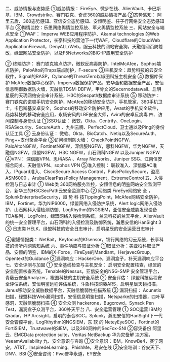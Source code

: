 二、威胁情报与态势感
①威胁情报：
FireEye、微步在线、AlienVault、卡巴斯基、IBM、Crowdstrike、赛门铁克、奇虎360的威胁情报产品
②态势感知：
阿里云盾、360态势感知、亚信安全态势感知、安恒明鉴、任子行网络安全态势感知平台
③舆情监控：乐思网络舆情监控系统、军犬舆情监控系统
三、网站安全与端点安全
①WAF：
Imperva WEB应用程序防护、Akamai technologies 的Web Application Protector，长亭科技的雷池下一代WAF，Cloudflare的CloudWeb ApplicationFirewall，DenyALLrWeb，服云科技的网站安全狗，天融信网页防篡改，绿盟网站安全防护，以及F5Networks的BIG-IP应用安全防护

② 终端防护：
赛门铁克端点防护，微软反病毒防护，IntelMcAfee，Sophos端点防护，PaloAlto的Traps端点防护，F-secure
③主机安全：趋势科技的云安全软件，Signal的RASP，Cylance的ThreatZero以椒图科技主机安全
④ 数据库保护
McAfee数据中心保护，Imperva数据保护产品，安华金和数据安全产品，安恒信息明御数据防火墙，天融信TDSM-DBFW，甲骨文的Secernodatawall、启明星辰的天玥网络安全审计系统，H3C的Secpath数据库审计系统
⑤ 移动防护：
赛门铁克的诺顿手机安全防护，McAfee的移动安全防护，手机管家，360手机卫士，卡巴斯基安卓安全，Sophos的移动安全防护应用，Avast的手机安全软件，趋势科技的移动安全应用，永杨安风的LBE安全大师，Avira的安卓反病毒
四、访问控制与身份认证
①SSO认证：
微软，Okta、Centrify、OneLogin、RSASecurity、SecureAuth 、九州云腾、PerfectCloud、卫士通以及Ping的身份认证工具
② 云身份认证：
微软、Okta、BioCatch、Netiq以及SecureAuth、Ping++支付聚合平台
③访问控制防火墙：
CheckPointNGFW，PaloAltoNGFW，FortinetNGFW，深信服NGFW，思科NGFW，华为NGFW，天融信NGFW，绿盟NGFW，H3C NGFW，山石网科NGFW 以及Juniper NGFW
④VPN：
深信服VPN、思科ASA 、Array Networks、Juniper SSG、江南信安综合网关、天融信VPN、sophos VPN
⑤准入控制：
联软准入、深信服AC准入、IPguard准入、CiscoSecure Access Control，PulsePolicySecure，盈高ASM6000 ，ArubaClearPassPolicy Management，ExtremeControl
五、入侵检测与日志审计
① Web类
360网络服务监控，安恒信息的明鉴网站安全监测平台，新华三的H3CSecPath云安全监测中心
② 网络类
FireEye网络安 全 ，SplunkEnterpriseSecurity，趋 势 科 技TippingPoint，McAfee网络安全防护，IBM，Fortinet，华为NIP6000，绿盟网络入侵防护系统，Alert logic网络入侵防护，山石网科入侵检测防御、LogRhythm的NGSIEM，亚信安全威胁发现设备TDA系列，LogPoint，绿盟网络入侵检测系统，兰云科技的兰天平台，AlienVault的统一安全管理平台，山石网科的入侵检测及防御系统，瀚思安信的HanSight 3
③ 日志类
HELK、绿盟科技的安全日志审计，启明星辰的安全运营日志审计

④蜜罐情报类：
NetBait，Keyfocus的Kfsensor，锦行网络的幻云系统，长亭科技的谛听内网感知系统
六、事件响应与取证分析
①取证分析：美亚柏科取证产品、安恒的明鉴，IBM的X-Force，FireEye的Mandiant，HerjavecGroup，Opentext的Guidance
②漏洞响应：HackerOne，漏洞盒子，补天漏洞响应平台
七、安全评测与加固
① 安全基线检查与主机安全：
启明安全配置核查，绿盟的安全配置核查系统，Tenable的Nessus，亚信安全的NSG-SMP 安全管理平台，青藤云安全Analyzer，椒图科技的主机安全系统
② 安全评估：
绿盟科技远程安全评估系统，安恒明鉴远程评估系统，斗象科技网藤ARS，启明星辰天镜扫描，Janus移动安全威胁数据平台，天融信脆弱性扫描系统
③  漏洞扫描：
Acunetix扫描，绿盟科技Web漏洞扫描，安恒信息明鉴扫描，Netsparke的扫描器，四叶草感洞，天融信脆弱扫描
④ 安全众测
hackerone，Bugcrowd，Synack Pen Test，漏洞盒子众测平台，360补天平台
八、安全运营管理
① SOC运营
IBM的Qradar，HP Arcsight，启明的泰合SOC，Splunk，瀚思安信的HanSight下一代安全管控平台，LogRthythm的NGSIEM，东 软 的 NeteyEyeSOC，Fortinet的 FortiSIEM，Trustwave的SIEM，以及360网神的SecFox-SNI
②容灾备份
阿里云、EMCData protection suite，Veritas NetBackup 华为灾备解 决方案，VeeamAvailability
九、安全意识与咨询
①安全意识：IBM，KnowBe4，赛宁网安，AT&T，InspiredeLearning、PhishMe，易安在线
②安全培训：谷安天下、DNV、BSI
③安全咨询：Pwc普华永道，EY安永
